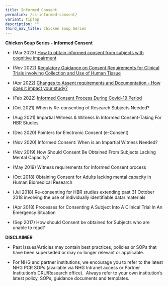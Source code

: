 ```yaml
---
title: Informed Consent
permalink: /cs-informed-consent/
variant: tiptap
description: ""
third_nav_title: Chicken Soup Series
---
```

<p><strong>Chicken Soup Series - Informed Consent</strong>
</p>
<ul data-tight="true" class="tight">
<li>
<p>(Mar 2023) <a href="/files/Training Files 2CS/(06) Informed Consent/Mar_23__How_to_obtain_informed_consent_from_subjects_with_cognitive_impairment.pdf" rel="noopener noreferrer nofollow" target="_blank">How to obtain informed consent from subjects with cognitive impairment</a>
</p>
</li>
<li>
<p>(Nov 2022) <a href="/files/Training Files 2CS/(06) Informed Consent/Nov_22__Regulatory_Guidance_on_Consent_Requirements_for_Clinical_Trials_involving_Collection_and_Use_of_Human_Tissue.pdf" rel="noopener noreferrer nofollow" target="_blank">Regulatory Guidance on Consent Requirements for Clinical Trials involving Collection and Use of Human Tissue</a>
</p>
</li>
<li>
<p>(Apr 2022) <a href="/files/Training Files 2CS/(06) Informed Consent/Apr_2022__Changes_to_Assent_requirements_and_Documentation___How_does_it_impact_your_study.pdf" rel="noopener noreferrer nofollow" target="_blank">Changes to Assent requirements and Documentation - How does it impact your study?</a>
</p>
</li>
<li>
<p>(Feb 2022) <a href="/files/Training Files 2CS/(06) Informed Consent/Feb_22__Informed_Consent_Process_During_Covid_19_Period.pdf" rel="noopener noreferrer nofollow" target="_blank">Informed Consent Process During Covid-19 Period</a>
</p>
</li>
<li>
<p>(Oct 2021) When is Re-consenting of Research Subjects Needed?</p>
</li>
<li>
<p>(Aug 2021) Impartial Witness &amp; Witness In Informed Consent-Taking
For HBR Studies</p>
</li>
<li>
<p>(Dec 2020) Pointers for Electronic Consent (e-Consent)</p>
</li>
<li>
<p>(Nov 2020) Informed Consent: When is an Impartial Witness Needed?</p>
</li>
<li>
<p>(Nov 2019) How Should Consent Be Obtained From Subjects Lacking Mental
Capacity?</p>
</li>
<li>
<p>(May 2019) Witness requirements for Informed Consent process</p>
</li>
<li>
<p>(Oct 2018) Obtaining Consent for Adults lacking mental capacity in Human
Biomedical Research</p>
</li>
<li>
<p>(Jul 2018) Re-consenting for HBR studies extending past 31 October 2018
involving the use of individually identifiable data/ materials</p>
</li>
<li>
<p>(Apr 2018) Processes for Consenting A Subject Into A Clinical Trial In
An Emergency Situation</p>
</li>
<li>
<p>(Sep 2017) How should Consent be obtained for Subjects who are unable
to read?</p>
</li>
</ul>
<p></p>
<p><strong>DISCLAIMER</strong>
</p>
<ul data-tight="true" class="tight">
<li>
<p>Past Issues/Articles may contain best practices, policies or SOPs that
have been superseded or may no longer relevant or applicable.</p>
</li>
<li>
<p>For NHG and partner institutions, we encourage you to refer to the latest
NHG PCR SOPs (available via NHG Intranet access or Partner Institution’s
CRU/Research office).&nbsp; Always refer to your own institution’s latest
policy, SOPs, guidance documents and templates.</p>
</li>
</ul>
<p></p>